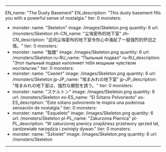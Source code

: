 ---

EN_name: "The Dusty Basement"
EN_description: "This dusty basement fills you with a powerful sense of nostalgia."
tier: 0
monsters:
  - monster:
    name: "Skeleton"
    image: /images/Skeleton.png
    quantity: 6
    url: /monsters/Skeleton
zh-CN_name: "尘埃密布的地下室"
zh-CN_description: "这间尘埃密布的地下室令你心中涌起了一股强烈的怀旧之情。"
tier: 0
monsters:
  - monster:
    name: "骷髅"
    image: /images/Skeleton.png
    quantity: 6
    url: /monsters/Skeleton
ru-RU_name: "Пыльный подвал"
ru-RU_description: "Этот пыльный подвал наполняет тебя мощным чувством ностальгии."
tier: 0
monsters:
  - monster:
    name: "Скелет"
    image: /images/Skeleton.png
    quantity: 6
    url: /monsters/Skeleton
jp-JP_name: "埃まみれの地下室"
jp-JP_description: "埃まみれの地下室は、強烈な郷愁を誘う。"
tier: 0
monsters:
  - monster:
    name: "スケルトン"
    image: /images/Skeleton.png
    quantity: 6
    url: /monsters/Skeleton
es-ES_name: "El Sótano Polvoriento"
es-ES_description: "Este sótano polvoriento te inspira una poderosa sensación de nostalgia."
tier: 0
monsters:
  - monster:
    name: "Esqueleto"
    image: /images/Skeleton.png
    quantity: 6
    url: /monsters/Skeleton
pl-PL_name: "Zakurzona Piwnica"
pl-PL_description: "W zakurzonej piwnicy znajdziesz przetwory sprzed lat, zardzewiałe narzędzia i zwinięty dywan."
tier: 0
monsters:
  - monster:
    name: "Szkielet"
    image: /images/Skeleton.png
    quantity: 6
    url: /monsters/Skeleton
---